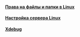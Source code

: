 #### [Права на файлы и папки в Linux](./linux_access_rights.md)
#### [Настройка сервера Linux](./linux_settings.md)
#### [Xdebug](./xdebug.md)
